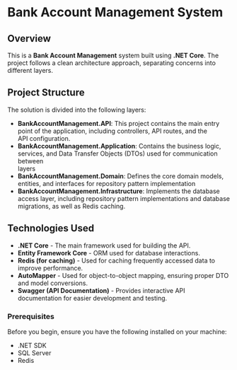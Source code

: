 # Bank Account Management System

## Overview
This is a **Bank Account Management** system built using **.NET Core**. The project follows a clean architecture approach, separating concerns into different layers.

## Project Structure
The solution is divided into the following layers:

- **BankAccountManagement.API**:
          This project contains the main entry point of the application, including controllers, API routes, and the   
    API configuration.
- **BankAccountManagement.Application**:
          Contains the business logic, services, and Data Transfer Objects (DTOs) used for communication between     
    layers
- **BankAccountManagement.Domain**:
           Defines the core domain models, entities, and interfaces for repository pattern implementation
- **BankAccountManagement.Infrastructure**:
           Implements the database access layer, including repository pattern implementations and database migrations, as well as Redis caching.


## Technologies Used
- **.NET Core**  - The main framework used for building the API.
- **Entity Framework Core** - ORM used for database interactions.
- **Redis (for caching)** - Used for caching frequently accessed data to improve performance.
- **AutoMapper** - Used for object-to-object mapping, ensuring proper DTO and model conversions.
- **Swagger (API Documentation)** - Provides interactive API documentation for easier development and testing.


### Prerequisites
Before you begin, ensure you have the following installed on your machine:
- .NET SDK
- SQL Server
- Redis

